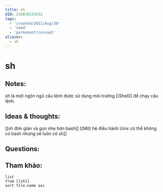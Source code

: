 ```yaml
---
title: sh
UID: 210830224552
tags:
  - 'created/2021/Aug/30'
  - 'seed'
  - 'permanent/concept'
aliases:
  - sh
---
```

# sh

## Notes:
sh là một ngôn ngữ câu lệnh được sử dụng môi trường [[Shell]] để chạy câu lệnh. 

## Ideas & thoughts:
[[sh đơn giản và gọn nhẹ hơn bash]]
[[Một hệ điều hành Unix có thể không có bash nhưng sẽ luôn có sh]]

## Questions:


## Tham khảo:
```dataview
list
from [[sh]]
sort file.name asc
```